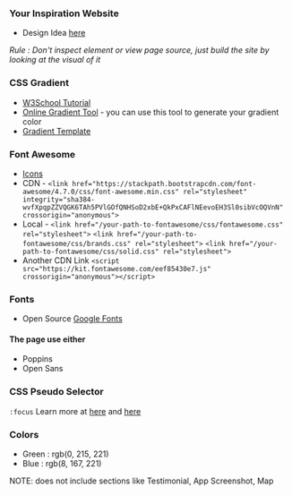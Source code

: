 ### Your Inspiration Website
* Design Idea [here](http://creativegigs.net/html/faster/html/index-gradient-1.html)

*Rule : Don't inspect element or view page source, just build the site by looking at the visual of it*

### CSS Gradient
* [W3School Tutorial](https://www.w3schools.com/css/css3_gradients.asp)
* [Online Gradient Tool](https://cssgradient.io/) - you can use this tool to generate your gradient color
* [Gradient Template](https://webgradients.com/)

### Font Awesome
* [Icons](https://fontawesome.com/icons)
* CDN  - ```<link href="https://stackpath.bootstrapcdn.com/font-awesome/4.7.0/css/font-awesome.min.css" rel="stylesheet" integrity="sha384-wvfXpqpZZVQGK6TAh5PVlGOfQNHSoD2xbE+QkPxCAFlNEevoEH3Sl0sibVcOQVnN" crossorigin="anonymous">```
* Local - ```<link href="/your-path-to-fontawesome/css/fontawesome.css" rel="stylesheet">```
  ```<link href="/your-path-to-fontawesome/css/brands.css" rel="stylesheet">```
  ```<link href="/your-path-to-fontawesome/css/solid.css" rel="stylesheet">```
* Another CDN Link ```<script src="https://kit.fontawesome.com/eef85430e7.js" crossorigin="anonymous"></script>```

### Fonts
* Open Source [Google Fonts](https://fonts.google.com)

#### The page use either
* Poppins
* Open Sans

### CSS Pseudo Selector
```:focus```
Learn more at [here](https://www.w3schools.com/css/css_pseudo_classes.asp) and [here](https://www.w3schools.com/css/css_pseudo_elements.asp)

### Colors
* Green : rgb(0, 215, 221)
* Blue : rgb(8, 167, 221)

NOTE: does not include sections like Testimonial, App Screenshot, Map